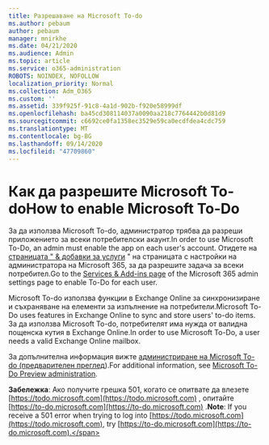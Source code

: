 ```yaml
---
title: Разрешаване на Microsoft To-do
ms.author: pebaum
author: pebaum
manager: mnirkhe
ms.date: 04/21/2020
ms.audience: Admin
ms.topic: article
ms.service: o365-administration
ROBOTS: NOINDEX, NOFOLLOW
localization_priority: Normal
ms.collection: Adm_O365
ms.custom: ''
ms.assetid: 339f925f-91c8-4a1d-902b-f920e58999df
ms.openlocfilehash: ba45cd308114037a0090aa218c7764442b0d81d9
ms.sourcegitcommit: c6692ce0fa1358ec3529e59ca0ecdfdea4cdc759
ms.translationtype: MT
ms.contentlocale: bg-BG
ms.lasthandoff: 09/14/2020
ms.locfileid: "47709860"
---
```

# <a name="how-to-enable-microsoft-to-do"></a><span data-ttu-id="30e1f-102">Как да разрешите Microsoft To-do</span><span class="sxs-lookup"><span data-stu-id="30e1f-102">How to enable Microsoft To-Do</span></span>

<span data-ttu-id="30e1f-103">За да използва Microsoft To-do, администратор трябва да разреши приложението за всеки потребителски акаунт.</span><span class="sxs-lookup"><span data-stu-id="30e1f-103">In order to use Microsoft To-Do, an admin must enable the app on each user's account.</span></span> <span data-ttu-id="30e1f-104">Отидете на [страницата " &amp; добавки за услуги](https://portal.office.com/adminportal/home#/Settings/ServicesAndAddIns) " на страницата с настройки на администратора на Microsoft 365, за да разрешите задача за всеки потребител.</span><span class="sxs-lookup"><span data-stu-id="30e1f-104">Go to the [Services &amp; Add-ins page](https://portal.office.com/adminportal/home#/Settings/ServicesAndAddIns) of the Microsoft 365 admin settings page to enable To-Do for each user.</span></span>
  
<span data-ttu-id="30e1f-105">Microsoft To-do използва функции в Exchange Online за синхронизиране и съхраняване на елементи за изпълнение на потребители.</span><span class="sxs-lookup"><span data-stu-id="30e1f-105">Microsoft To-Do uses features in Exchange Online to sync and store users' to-do items.</span></span> <span data-ttu-id="30e1f-106">За да използва Microsoft To-do, потребителят има нужда от валидна пощенска кутия в Exchange Online.</span><span class="sxs-lookup"><span data-stu-id="30e1f-106">In order to use Microsoft To-Do, a user needs a valid Exchange Online mailbox.</span></span>
  
<span data-ttu-id="30e1f-107">За допълнителна информация вижте [администриране на Microsoft To-do (предварителен преглед](https://support.office.com/article/490c1a8c-2333-4952-8125-841afadb9620.aspx)).</span><span class="sxs-lookup"><span data-stu-id="30e1f-107">For additional information, see [Microsoft To-Do Preview administration](https://support.office.com/article/490c1a8c-2333-4952-8125-841afadb9620.aspx).</span></span>
  
 <span data-ttu-id="30e1f-108">**Забележка**: Ако получите грешка 501, когато се опитвате да влезете [https://todo.microsoft.com](https://todo.microsoft.com) , опитайте [https://to-do.microsoft.com](https://to-do.microsoft.com) .</span><span class="sxs-lookup"><span data-stu-id="30e1f-108">**Note**: If you receive a 501 error when trying to log into [https://todo.microsoft.com](https://todo.microsoft.com), try [https://to-do.microsoft.com](https://to-do.microsoft.com).</span></span>
  


